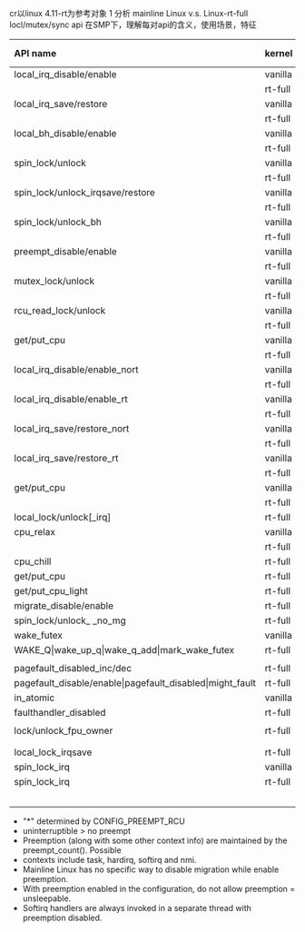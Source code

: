 cr以linux 4.11-rt为参考对象
1 分析 mainline Linux v.s. Linux-rt-full locl/mutex/sync api
在SMP下，理解每对api的含义，使用场景，特征


| API name                                 | kernel  | critical section | uninterrupt | nopreempt | nomigrate | nosfotirq | sleep/sched |
| :--------------------------------------- | :------ | :--------------: | :---------: | :-------: | :-------: | :-------: | :---------: |
| local_irq_disable/enable                 | vanilla |         N        |      Y      |     Y     |     Y     |    y      |      N      |
|                                          | rt-full |         N        |      Y      |     Y     |     Y     |    Y      |      N      |
| local_irq_save/restore                   | vanilla |         N        |      Y      |     Y     |     Y     |    Y      |      N      |
|                                          | rt-full |         N        |      Y      |     Y     |     Y     |     Y     |      N      |
| local_bh_disable/enable                  | vanilla |         N        |      N      |     Y     |     Y     |     Y     |             |
|                                          | rt-full |                  |             |           |     Y     |     Y     |             |
| spin_lock/unlock                         | vanilla |        Y         |      N      |     Y     |     Y     |     N     |      N      |
|                                          | rt-full |        Y         |             |           |     Y     |           |             |
| spin_lock/unlock_irqsave/restore         | vanilla |        Y         |      Y      |     Y     |           |           |             |
|                                          | rt-full |        Y         |             |           |     Y     |           |             |
| spin_lock/unlock_bh                      | vanilla |        Y         |             |     Y     |           |     Y     |             |
|                                          | rt-full |        Y         |             |           |     Y     |     Y     |             |
| preempt_disable/enable                   | vanilla |        N         |             |     Y     |           |           |             |
|                                          | rt-full |                  |             |     Y     |     Y     |           |             |
| mutex_lock/unlock                        | vanilla |        Y         |             |           |           |           |             |
|                                          | rt-full |        Y         |             |           |           |           |             |
| rcu_read_lock/unlock                     | vanilla |                  |             |     *     |           |           |             |
|                                          | rt-full |                  |             |           |           |           |             |
| get/put_cpu                              | vanilla |                  |             |     Y     |           |           |             |
|                                          | rt-full |                  |             |     Y     |     Y     |           |             |
| local_irq_disable/enable_nort            | vanilla |                  |      Y      |     Y     |           |           |             |
|                                          | rt-full |                  |             |           |           |           |             |
| local_irq_disable/enable_rt              | vanilla |                  |             |           |           |           |             |
|                                          | rt-full |                  |      Y      |     Y     |     Y     |           |             |
| local_irq_save/restore_nort              | vanilla |                  |      Y      |     Y     |           |           |             |
|                                          | rt-full |                  |             |           |           |           |             |
| local_irq_save/restore_rt                | vanilla |                  |             |           |           |           |             |
|                                          | rt-full |                  |      Y      |     Y     |     Y     |           |             |
| get/put_cpu                              | vanilla |                  |      Y      |           |           |           |             |
|                                          | rt-full |                  |      Y      |     Y     |           |           |             |
| local_lock/unlock[_irq]                  | rt-full |        *         |             |           |     Y     |           |             |
| cpu_relax                                | vanilla |                  |             |           |           |           |             |
|                                          | rt-full |                  |             |           |           |           |             |
| cpu_chill                                | rt-full |                  |             |           |           |           |      Y      |
| get/put_cpu                              | rt-full |                  |             |           |     Y     |     Y     |             |
| get/put_cpu_light                        | rt-full |                  |             |           |           |     Y     |             |
| migrate_disable/enable                   | rt-full |                  |             |           |           |           |             |
| spin_lock/unlock_ _no_mg                 | rt-full |                  |             |           |           |           |             |
| wake_futex                               | vanilla |                  |             |           |           |           |             |
| WAKE_Q\|wake_up_q\|wake_q_add\|mark_wake_futex | rt-full |                  |             |           |           |           |             |
|                                          |         |                  |             |           |           |           |             |
| pagefault_disabled_inc/dec               | rt-full |                  |             |           |           |           |             |
| pagefault_disable/enable\|pagefault_disabled\|might_fault | rt-full |                  |             |           |           |           |             |
| in_atomic                                | vanilla |                  |             |           |           |           |             |
| faulthandler_disabled                    | rt-full |                  |             |           |           |           |             |
|                                          |         |                  |             |           |           |           |             |
| lock/unlock_fpu_owner                    | rt-full |                  |             |           |           |           |             |
|                                          |         |                  |             |           |           |           |             |
|                                          |         |                  |             |           |           |           |             |
| local_lock_irqsave                       | rt-full |       Y          |             |           |     Y     |           |             |
| spin_lock_irq                            | vanilla |       Y          |    Y        |    Y      |     Y     |           |             |
| spin_lock_irq                            | rt-full |       Y          |             |           |     Y     |           |             |
|                                          |         |                  |             |           |           |           |             |
|                                          |         |                  |             |           |           |           |             |
|                                          |         |                  |             |           |           |           |             |
|                                          |         |                  |             |           |           |           |             |
|                                          |         |                  |             |           |           |           |             |

* "*" determined by CONFIG_PREEMPT_RCU
* uninterruptible > no preempt
* Preemption (along with some other context info) are maintained by the preempt_count(). Possible
* contexts include task, hardirq, softirq and nmi.
* Mainline Linux has no specific way to disable migration while enable preemption.
* With preemption enabled in the configuration, do not allow preemption = unsleepable.
* Softirq handlers are always invoked in a separate thread with preemption disabled.